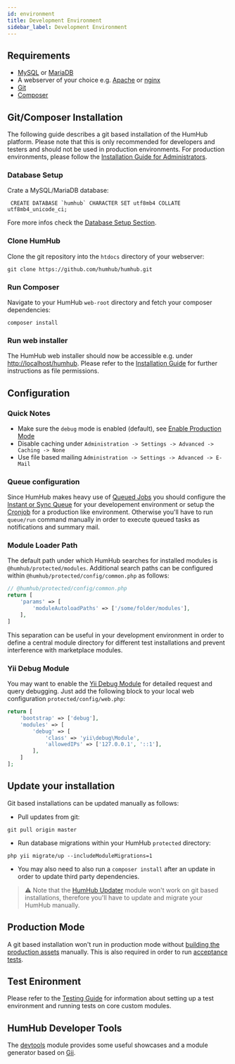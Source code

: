 ```yaml
---
id: environment
title: Development Environment
sidebar_label: Development Environment
---
```


## Requirements

- [MySQL](https://www.mysql.com/) or [MariaDB](https://mariadb.org/)
- A webserver of your choice e.g. [Apache](https://httpd.apache.org/) or [nginx](https://www.nginx.com/)
- [Git](https://git-scm.com/)
- [Composer](https://getcomposer.org/doc/00-intro.md)

## Git/Composer Installation

The following guide describes a git based installation of the HumHub platform. Please note that this is only recommended for
developers and testers and should not be used in production environments. For production environments, 
please follow the [Installation Guide for Administrators](../admin/installation.md). 

### Database Setup

Crate a MySQL/MariaDB database:

```
 CREATE DATABASE `humhub` CHARACTER SET utf8mb4 COLLATE utf8mb4_unicode_ci;
```

Fore more infos check the [Database Setup Section](../admin/installation.md#database-setup).

### Clone HumHub

Clone the git repository into the `htdocs` directory of your webserver:

```
git clone https://github.com/humhub/humhub.git
```

### Run Composer

Navigate to your HumHub `web-root` directory and fetch your composer dependencies:
 
```
composer install
```

### Run web installer

The HumHub web installer should now be accessible e.g. under [http://localhost/humhub](http://localhost/humhub).
Please refer to the [Installation Guide](../admin/installation.md) for further instructions as file permissions.

## Configuration

### Quick Notes

- Make sure the `debug` mode is enabled (default), see [Enable Production Mode](../admin/security.md#enable-production-mode)
- Disable caching under `Administration -> Settings -> Advanced -> Caching -> None`
- Use file based mailing `Administration -> Settings -> Advanced -> E-Mail`

### Queue configuration

Since HumHub makes heavy use of [Queued Jobs](../admin/asynchronous-tasks.md) you should configure the
[Instant or Sync Queue](../admin/asynchronous-tasks.md#sync-and-instant-queue) for your developement environment or setup the 
[Cronjob](../admin/asynchronous-tasks.md#workers--job-processing) for a production like environment. Otherwise you'll
have to run `queue/run` command manually in order to execute queued tasks as notifications and summary mail.

### Module Loader Path

The default path under which HumHub searches for installed modules is `@humhub/protected/modules`. Additional search paths
can be configured within `@humhub/protected/config/common.php` as follows: 

```php
// @humhub/protected/config/common.php
return [
    'params' => [
        'moduleAutoloadPaths' => ['/some/folder/modules'],        
    ],
]
```
This separation can be useful in your development environment in order to define a central module directory for different
test installations and prevent interference with marketplace modules.

### Yii Debug Module

You may want to enable the [Yii Debug Module](http://www.yiiframework.com/doc-2.0/ext-debug-index.html) for detailed
request and query debugging. Just add the following block to your local web configuration `protected/config/web.php`:

```php
return [
    'bootstrap' => ['debug'],
	'modules' => [
	    'debug' => [
	        'class' => 'yii\debug\Module',
	        'allowedIPs' => ['127.0.0.1', '::1'],
	    ],
	]
];
```

## Update your installation

Git based installations can be updated manually as follows:

- Pull updates from git:
 
```
git pull origin master
```

- Run database migrations within your HumHub `protected` directory:

```
php yii migrate/up --includeModuleMigrations=1
```

- You may also need to also run a `composer install` after an update in order to update third party dependencies.

> ⚠️ Note that the [HumHub Updater](https://www.humhub.com/de/marketplace/updater/) module won't work on git based installations, 
>therefore you'll have to update and migrate your HumHub manually.

## Production Mode

A git based installation won't run in production mode without [building the production assets](build.md#build-assets)
manually. This is also required in order to run [acceptance tests](testing.md#run-acceptance-tests).

## Test Enironment

Please refer to the [Testing Guide](testing.md#test-environment-setup) for information about setting up a test environment
and running tests on core custom modules.

## HumHub Developer Tools

The [devtools](https://github.com/humhub/humhub-modules-devtools) module provides some useful showcases 
and a module generator based on [Gii](https://www.yiiframework.com/doc/guide/2.0/en/start-gii).
